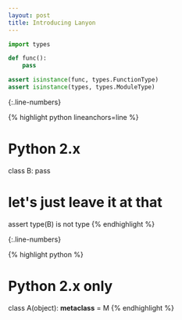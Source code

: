 ```yaml
---
layout: post
title: Introducing Lanyon
---
```


~~~ python
import types

def func():
    pass

assert isinstance(func, types.FunctionType)
assert isinstance(types, types.ModuleType)
~~~
{:.line-numbers}

{% highlight python lineanchors=line %}
# Python 2.x
class B:
    pass

# let's just leave it at that
assert type(B) is not type
{% endhighlight %}

{:.line-numbers}

{% highlight python %}
# Python 2.x only
class A(object):
    __metaclass__ = M
{% endhighlight %}
